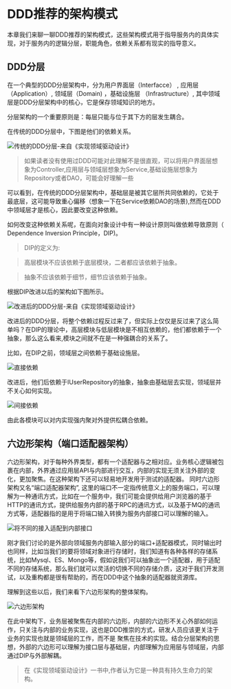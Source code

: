 # DDD推荐的架构模式

本章我们来聊一聊DDD推荐的架构模式，这些架构模式用于指导服务内的具体实现，对于服务内的逻辑分层，职能角色，依赖关系都有现实的指导意义。

## DDD分层

在一个典型的DDD分层架构中，分为用户界面层（Interfacce） , 应用层（Application）, 领域层（Domain) ，基础设施层 （Infrastructure）, 其中领域层是DDD分层架构中的核心，它是保存领域知识的地方。

分层架构的一个重要原则是：每层只能与位于其下方的层发生耦合。

在传统的DDD分层中，下图是他们的依赖关系。

![传统的DDD分层-来自《实现领域驱动设计》](https://gitee.com/izhengyin/ddd-message/raw/master/blog/images/traditional-layer.png)

> 如果读者没有使用过DDD可能对此理解不是很直观，可以将用户界面层想象为Controller,应用层与领域层想象为Service,基础设施层想象为Repository或者DAO，可能会好理解一些

可以看到，在传统的DDD分层架构中，基础层是被其它层所共同依赖的，它处于最底层，这可能导致重心偏移（想象一下在Service依赖DAO的场景),然而在DDD中领域层才是核心，因此要改变这种依赖。

如何改变这种依赖关系呢，在面向对象设计中有一种设计原则叫做依赖导致原则（ Dependence Inversion Principle，DIP)。
> DIP的定义为:

> 高层模块不应该依赖于底层模块，二者都应该依赖于抽象。

> 抽象不应该依赖于细节，细节应该依赖于抽象。

根据DIP改进以后的架构如下图所示。

![改进后的DDD分层-来自《实现领域驱动设计》](https://gitee.com/izhengyin/ddd-message/raw/master/blog/images/dip-traditional-layer.png)

改进后的DDD分层，将整个依赖过程反过来了，但实际上仅仅是反过来了这么简单吗？在DIP的理论中，高层模块与低层模块是不相互依赖的，他们都依赖于一个抽象，那么这么看来,模块之间就不在是一种强耦合的关系了。

比如，在DIP之前，领域层之间依赖于基础设施层。

![直接依赖](https://gitee.com/izhengyin/ddd-message/raw/master/blog/images/depend1.png)

改进后，他们后依赖于IUserRepository的抽象，抽象由基础层去实现，领域层并不关心如何实现。

![间接依赖](https://gitee.com/izhengyin/ddd-message/raw/master/blog/images/depend2.png)

由此各模块可以对内实现强内聚对外提供松耦合依赖。

## 六边形架构（端口适配器架构）

六边形架构，对于每种外界类型，都有一个适配器与之相对应。业务核心逻辑被包裹在内部，外界通过应用层API与内部进行交互，内部的实现无须关注外部的变化，更加聚焦。在这种架构下还可以轻易地开发用于测试的适配器。
同时六边形架构又名“端口适配器架构”, 这里的端口不一定指传统意义上的服务端口，可以理解为一种通讯方式，比如在一个服务中，我们可能会提供给用户浏览器的基于HTTP的通讯方式，提供给服务内部的基于RPC的通讯方式，以及基于MQ的通讯方式等，适配器指的是用于将端口输入转换为服务内部接口可以理解的输入。

![将不同的接入适配到内部接口](https://gitee.com/izhengyin/ddd-message/raw/master/blog/images/adapter.png)

刚才我们讨论的是外部向领域服务内部输入部分的端口+适配器模式，同时输出时也同样，比如当我们的要将领域对象进行存储时，我们知道有各种各样的存储系统，比如Mysql、ES、Mongo等，假如说我们可以抽象出一个适配器，用于适配不同的存储系统，那么我们就可以灵活的切换不同的存储介质，这对于我们开发测试，以及重构都是很有帮助的，而在DDD中这个抽象的适配器就资源库。

理解到这些以后，我们来看下六边形架构的整体架构。

![六边形架构](https://gitee.com/izhengyin/ddd-message/raw/master/blog/images/liubianxing2.png)

在此中架构下，业务层被聚焦在内部的六边形，内部的六边形不关心外部如何运作，只关注与内部的业务实现，这也是DDD推崇的方式，研发人员应该更关注于业务的实现也就是领域层的工作，而不是
聚焦在技术的实现。结合分层架构的思想，外部的六边形可以理解为接口层与基础层，内部理解为应用层与领域层，内部通过DIP与外部解耦。

> 在《实现领域驱动设计》一书中,作者认为它是一种具有持久生命力的架构。